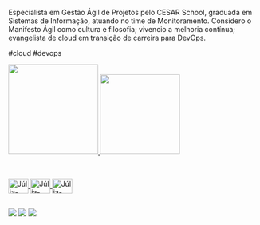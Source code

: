 Especialista em Gestão Ágil de Projetos pelo CESAR School, graduada em Sistemas de Informação, atuando no time de Monitoramento. Considero o Manifesto Ágil como cultura e filosofia; vivencio a melhoria contínua; evangelista de cloud em transição de carreira para DevOps. 

#cloud #devops

<div>
    <a href="https://github.com/juliakarla">
    <img height="180em" src="https://github-readme-stats.vercel.app/api?username=juliakarla&show_icons=true&theme=dark&include_all_commits=true&count_private=true"/>
    <img height="160em" src="https://github-readme-stats.vercel.app/api/top-langs/?username=juliakarla&layuot=compact&langs_count=16&theme=dark"/>    
</div>
    
##

  <div style="display: inline_block"><br>
  <img align="center" alt="Júlia-AWS" height="30" width="40" src="https://cdn.jsdelivr.net/gh/devicons/devicon/icons/amazonwebservices/amazonwebservices-original.svg" />
  <img align="center" alt="Júlia-Windows" height="30" width="40"  src="https://cdn.jsdelivr.net/gh/devicons/devicon/icons/windows8/windows8-original.svg" />  
  <img align="center" alt="Júlia-Linux" height="30" width="40"  src="https://cdn.jsdelivr.net/gh/devicons/devicon/icons/linux/linux-original.svg" />     
  </div>    
    
##  
          
<div>
   <a href="https://instagram.com/jk_juliakarla" target="_blank"><img src="https://img.shields.io/badge/-Instagram-%23E4405F?style=for-the-badge&logo=instagram&logoColor=white" target="_blank"></a>
   <a href = "mailto:juliakarla@gmail.com"><img src="https://img.shields.io/badge/-Gmail-%23333?style=for-the-badge&logo=gmail&logoColor=white" target="_blank"></a>
   <a href="https://www.linkedin.com/in/juliakarla" target="_blank"><img src="https://img.shields.io/badge/-LinkedIn-%230077B5?style=for-the-badge&logo=linkedin&logoColor=white" target="_blank"></a> 
</div>
